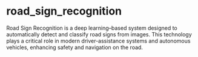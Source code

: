 # road_sign_recognition
Road Sign Recognition is a deep learning–based system designed to automatically detect and classify road signs from images. This technology plays a critical role in modern driver-assistance systems and autonomous vehicles, enhancing safety and navigation on the road.
